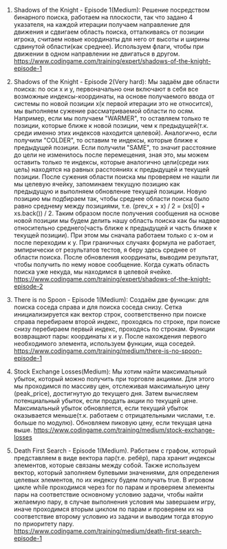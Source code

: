 1) Shadows of the Knight - Episode 1(Medium):
Решение посредством бинарного поиска, работаем на плоскости, так что задано 4 
указателя, на каждой итерации получаем направление для 
движения и сдвигаем область поиска, отталкиваясь от позиции игрока, считаем новые координаты для него от высоты и ширины сдвинутой области(как среднее). Используем флаги, чтобы при движении в одном направлении не двигаться в другом.
https://www.codingame.com/training/expert/shadows-of-the-knight-episode-1

2) Shadows of the Knight - Episode 2(Very hard):
Мы задаём две области поиска: по оси x и y, первоначально они включают в себя все возможные индексы-координаты, на основе получаемого ввода от системы по новой позиции x(к первой итерации это не относится), мы выполняем сужение рассматриваемой области по осям. Например, если мы получаем "WARMER", то оставляем только те позиции, которые ближе к новой позиции, чем к предыдущей(т.к. среди именно этих индексов находится целевой). Аналогично, если получили "COLDER", то оставим те индексы, которые ближе к предыдущей позиции. Если получили "SAME", то значит расстояние до цели не изменилось после перемещения, зная это, мы можем оставить только те индексы, которые аналогично цели(среди них цель) находятся на равных расстояниях к предыдущей и текущей позиции. После сужения области поиска мы проверяем не нашли ли мы целевую ячейку, запоминаем текущую позицию как предыдущую и выполняем обновление текущей позиции. Новую позицию мы подбираем так, чтобы среднее области поиска было равно среднему между позициями, т.е. (prev_x + x) / 2 = (xs[0] + xs.back()) / 2. Таким образом после получения сообщения на основе новой позиции мы будем делить нашу область поиска как бы надвое относительно среднего(часть ближе к предыдущей и часть ближе к текущей позиции). При этом мы сначала работаем только с x-ом и после переходим к y. При граничных случаях формула не работает, эмпирически от результатов тестов, я беру здесь среднее от области поиска. После обновления координаты, выводим результат, чтобы получить по нему новое сообщение. Когда сужать область поиска уже некуда, мы находимся в целевой ячейке.
https://www.codingame.com/training/expert/shadows-of-the-knight-episode-2

3) There is no Spoon - Episode 1(Medium):
Создаём две функции: для поиска соседа справа и для поиска соседа снизу. Сетка инициализируется как вектор строк, соответственно при поиске справа перебираем второй индекс, проходясь по строке, при поиске снизу перебираем первый индекс, проходясь по строкам. Функции возвращают пары: координаты x и y. После нахождения первого необходимого элемента, используем функции, ища соседей.
https://www.codingame.com/training/medium/there-is-no-spoon-episode-1

4) Stock Exchange Losses(Medium):
Мы хотим найти максимальный убыток, который можно получить при торговле акциями. Для этого мы проходимся по массиву цен, отслеживая максимальную цену (peak_price), достигнутую до текущего дня. Затем вычисляем потенциальный убыток, если продать акции по текущей цене. Максимальный убыток обновляется, если текущий убыток оказывается меньше(т.к. работаем с отрицательными числами, т.е. больше по модулю).  Обновляем пиковую цену, если текущая цена выше. 
https://www.codingame.com/training/medium/stock-exchange-losses

5) Death First Search - Episode 1(Medium). Работаем с графом, который представляем в виде вектора пар(т.е. ребёр), пара хранит индексы элементов, которые связаны между собой. Также используем вектор, который заполняем булевыми значениями, для определения целевых элементов, по их индексу будем получать true. В игровом цикле while проходимся через for по парам и проверяем элементы пары на соответствие основному условию задачи, чтобы найти желаемую пару, в случае выполнения условия мы завершаем игру, иначе проходимся вторым циклом по парам и проверяем их на соответствие второму условию из задачи и выводим тогда вторую по приоритету пару.
https://www.codingame.com/training/medium/death-first-search-episode-1

